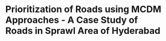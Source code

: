 # Prioritization of Roads using MCDM Approaches - A Case Study of Roads in Sprawl Area of Hyderabad
